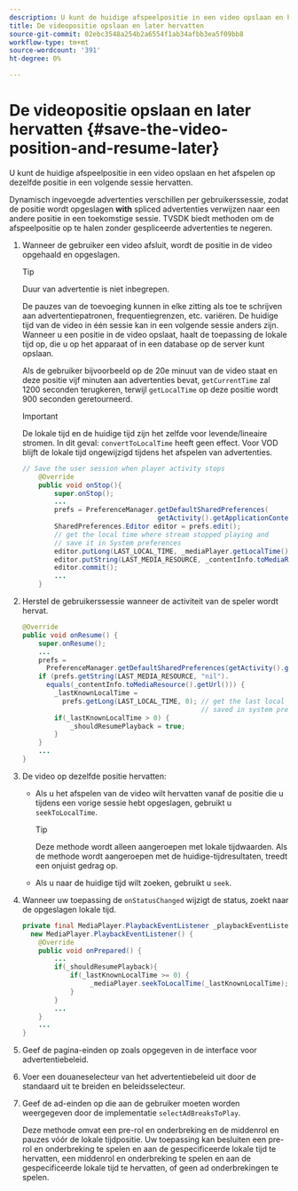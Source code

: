 ```yaml
---
description: U kunt de huidige afspeelpositie in een video opslaan en het afspelen op dezelfde positie in een volgende sessie hervatten.
title: De videopositie opslaan en later hervatten
source-git-commit: 02ebc3548a254b2a6554f1ab34afbb3ea5f09bb8
workflow-type: tm+mt
source-wordcount: '391'
ht-degree: 0%

---
```


# De videopositie opslaan en later hervatten {#save-the-video-position-and-resume-later}

U kunt de huidige afspeelpositie in een video opslaan en het afspelen op dezelfde positie in een volgende sessie hervatten.

Dynamisch ingevoegde advertenties verschillen per gebruikerssessie, zodat de positie wordt opgeslagen **with** spliced advertenties verwijzen naar een andere positie in een toekomstige sessie. TVSDK biedt methoden om de afspeelpositie op te halen zonder gespliceerde advertenties te negeren.

1. Wanneer de gebruiker een video afsluit, wordt de positie in de video opgehaald en opgeslagen.

   >[!TIP]
   >
   >Duur van advertentie is niet inbegrepen.

   De pauzes van de toevoeging kunnen in elke zitting als toe te schrijven aan advertentiepatronen, frequentiegrenzen, etc. variëren. De huidige tijd van de video in één sessie kan in een volgende sessie anders zijn. Wanneer u een positie in de video opslaat, haalt de toepassing de lokale tijd op, die u op het apparaat of in een database op de server kunt opslaan.

   Als de gebruiker bijvoorbeeld op de 20e minuut van de video staat en deze positie vijf minuten aan advertenties bevat, `getCurrentTime` zal 1200 seconden terugkeren, terwijl `getLocalTime` op deze positie wordt 900 seconden geretourneerd.

   >[!IMPORTANT]
   >
   >De lokale tijd en de huidige tijd zijn het zelfde voor levende/lineaire stromen. In dit geval: `convertToLocalTime` heeft geen effect. Voor VOD blijft de lokale tijd ongewijzigd tijdens het afspelen van advertenties.

   ```java
   // Save the user session when player activity stops 
       @Override 
       public void onStop(){ 
           super.onStop(); 
           ... 
           prefs = PreferenceManager.getDefaultSharedPreferences( 
                                     getActivity().getApplicationContext()); 
           SharedPreferences.Editor editor = prefs.edit(); 
           // get the local time where stream stopped playing and  
           // save it in System preferences 
           editor.putLong(LAST_LOCAL_TIME, _mediaPlayer.getLocalTime());  
           editor.putString(LAST_MEDIA_RESOURCE, _contentInfo.toMediaResource().getUrl()); 
           editor.commit(); 
           ... 
       }
   ```

1. Herstel de gebruikerssessie wanneer de activiteit van de speler wordt hervat.

   ```java
   @Override 
   public void onResume() { 
       super.onResume(); 
       ... 
       prefs =  
         PreferenceManager.getDefaultSharedPreferences(getActivity().getApplicationContext()); 
       if (prefs.getString(LAST_MEDIA_RESOURCE, "nil"). 
         equals(_contentInfo.toMediaResource().getUrl())) { 
           _lastKnownLocalTime =  
             prefs.getLong(LAST_LOCAL_TIME, 0); // get the last local time  
                                                // saved in system preferences 
           if(_lastKnownLocalTime > 0) { 
               _shouldResumePlayback = true; 
           } 
       } 
       ... 
   } 
   ```

1. De video op dezelfde positie hervatten:

   * Als u het afspelen van de video wilt hervatten vanaf de positie die u tijdens een vorige sessie hebt opgeslagen, gebruikt u `seekToLocalTime`.

     >[!TIP]
     >
     >Deze methode wordt alleen aangeroepen met lokale tijdwaarden. Als de methode wordt aangeroepen met de huidige-tijdresultaten, treedt een onjuist gedrag op.

   * Als u naar de huidige tijd wilt zoeken, gebruikt u `seek`.

1. Wanneer uw toepassing de `onStatusChanged` wijzigt de status, zoekt naar de opgeslagen lokale tijd.

   ```java
   private final MediaPlayer.PlaybackEventListener _playbackEventListener =  
     new MediaPlayer.PlaybackEventListener() { 
       @Override 
       public void onPrepared() { 
           ... 
           if(_shouldResumePlayback){ 
               if(_lastKnownLocalTime >= 0) { 
                    _mediaPlayer.seekToLocalTime(_lastKnownLocalTime); 
               } 
           } 
           ... 
       } 
       ... 
   }
   ```

1. Geef de pagina-einden op zoals opgegeven in de interface voor advertentiebeleid.
1. Voer een douaneselecteur van het advertentiebeleid uit door de standaard uit te breiden en beleidsselecteur.
1. Geef de ad-einden op die aan de gebruiker moeten worden weergegeven door de implementatie `selectAdBreaksToPlay`.

   Deze methode omvat een pre-rol en onderbreking en de middenrol en pauzes vóór de lokale tijdpositie. Uw toepassing kan besluiten een pre-rol en onderbreking te spelen en aan de gespecificeerde lokale tijd te hervatten, een middenrol en onderbreking te spelen en aan de gespecificeerde lokale tijd te hervatten, of geen ad onderbrekingen te spelen.
